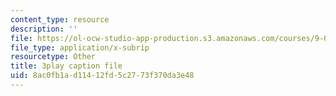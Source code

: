 ```yaml
---
content_type: resource
description: ''
file: https://ol-ocw-studio-app-production.s3.amazonaws.com/courses/9-00sc-introduction-to-psychology-fall-2011/8ac0fb1ad11412fd5c2773f370da3e48_gRe7dy2HSTg.srt
file_type: application/x-subrip
resourcetype: Other
title: 3play caption file
uid: 8ac0fb1a-d114-12fd-5c27-73f370da3e48
---
```

